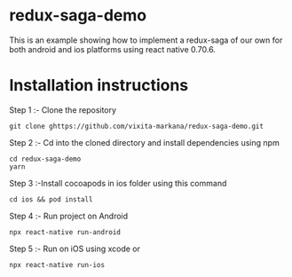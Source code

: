 # redux-saga-demo
This is an example showing how to implement a redux-saga of our own for both android and ios platforms using react native 0.70.6.

# Installation instructions
Step 1 :- Clone the repository
```
git clone ghttps://github.com/vixita-markana/redux-saga-demo.git
```
Step 2 :- Cd into the cloned directory and install dependencies using npm
```
cd redux-saga-demo
yarn 
```
Step 3 :-Install cocoapods in ios folder using this command
```
cd ios && pod install
```
Step 4 :- Run project on Android
```
npx react-native run-android
```
Step 5 :- Run on iOS using xcode or 
```
npx react-native run-ios
```
